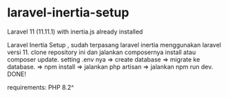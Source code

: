 # laravel-inertia-setup

Laravel 11 (11.11.1) with inertia.js already installed

Laravel Inertia Setup , sudah terpasang laravel inertia menggunakan laravel versi 11. clone repository ini dan jalankan composernya install atau composer update. setting .env nya => create database => migrate ke database. => npm install => jalankan php artisan => jalankan npm run dev. DONE!

requirements: PHP 8.2^

